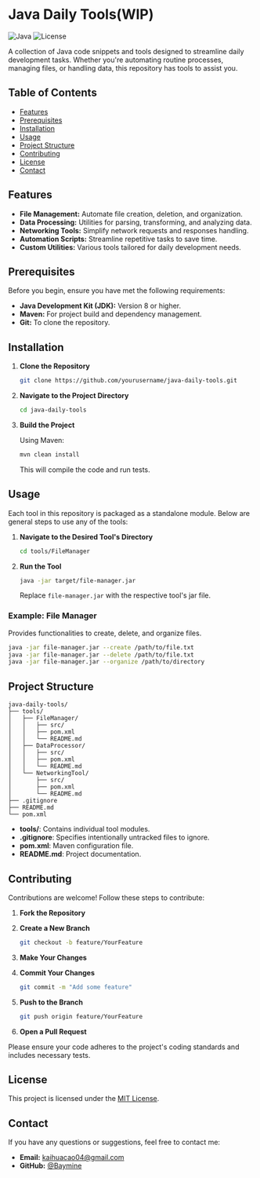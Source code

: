 # Java Daily Tools(WIP)

![Java](https://img.shields.io/badge/Java-✓-blue)
![License](https://img.shields.io/badge/License-MIT-green)

A collection of Java code snippets and tools designed to streamline daily development tasks. Whether you're automating routine processes, managing files, or handling data, this repository has tools to assist you.

## Table of Contents

- [Features](#features)
- [Prerequisites](#prerequisites)
- [Installation](#installation)
- [Usage](#usage)
- [Project Structure](#project-structure)
- [Contributing](#contributing)
- [License](#license)
- [Contact](#contact)

## Features

- **File Management:** Automate file creation, deletion, and organization.
- **Data Processing:** Utilities for parsing, transforming, and analyzing data.
- **Networking Tools:** Simplify network requests and responses handling.
- **Automation Scripts:** Streamline repetitive tasks to save time.
- **Custom Utilities:** Various tools tailored for daily development needs.

## Prerequisites

Before you begin, ensure you have met the following requirements:

- **Java Development Kit (JDK):** Version 8 or higher.
- **Maven:** For project build and dependency management.
- **Git:** To clone the repository.

## Installation

1. **Clone the Repository**

   ```bash
   git clone https://github.com/yourusername/java-daily-tools.git
   ```

2. **Navigate to the Project Directory**

   ```bash
   cd java-daily-tools
   ```

3. **Build the Project**

   Using Maven:

   ```bash
   mvn clean install
   ```

   This will compile the code and run tests.

## Usage

Each tool in this repository is packaged as a standalone module. Below are general steps to use any of the tools:

1. **Navigate to the Desired Tool's Directory**

   ```bash
   cd tools/FileManager
   ```

2. **Run the Tool**

   ```bash
   java -jar target/file-manager.jar
   ```

   Replace `file-manager.jar` with the respective tool's jar file.

### Example: File Manager

Provides functionalities to create, delete, and organize files.

```bash
java -jar file-manager.jar --create /path/to/file.txt
java -jar file-manager.jar --delete /path/to/file.txt
java -jar file-manager.jar --organize /path/to/directory
```

## Project Structure

```
java-daily-tools/
├── tools/
│   ├── FileManager/
│   │   ├── src/
│   │   ├── pom.xml
│   │   └── README.md
│   ├── DataProcessor/
│   │   ├── src/
│   │   ├── pom.xml
│   │   └── README.md
│   └── NetworkingTool/
│       ├── src/
│       ├── pom.xml
│       └── README.md
├── .gitignore
├── README.md
└── pom.xml
```

- **tools/**: Contains individual tool modules.
- **.gitignore**: Specifies intentionally untracked files to ignore.
- **pom.xml**: Maven configuration file.
- **README.md**: Project documentation.

## Contributing

Contributions are welcome! Follow these steps to contribute:

1. **Fork the Repository**

2. **Create a New Branch**

   ```bash
   git checkout -b feature/YourFeature
   ```

3. **Make Your Changes**

4. **Commit Your Changes**

   ```bash
   git commit -m "Add some feature"
   ```

5. **Push to the Branch**

   ```bash
   git push origin feature/YourFeature
   ```

6. **Open a Pull Request**

Please ensure your code adheres to the project's coding standards and includes necessary tests.

## License

This project is licensed under the [MIT License](LICENSE).

## Contact

If you have any questions or suggestions, feel free to contact me:
- **Email:** kaihuacao04@gmail.com
- **GitHub:** [@Baymine](https://github.com/Baymine)
